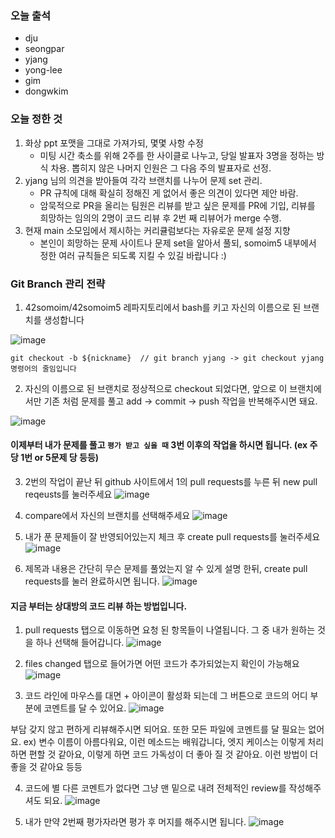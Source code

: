 ### 오늘 출석
- dju
- seongpar
- yjang
- yong-lee
- gim
- dongwkim

### 오늘 정한 것
1. 화상 ppt 포맷을 그대로 가져가되, 몇몇 사항 수정
   -  미팅 시간 축소를 위해 2주를 한 사이클로 나누고, 당일 발표자 3명을 정하는 방식 차용. 뽑히지 않은 나머지 인원은 그 다음 주의 발표자로 선정.
2. yjang 님의 의견을 받아들여 각각 브랜치를 나누어 문제 set 관리.
   - PR 규칙에 대해 확실히 정해진 게 없어서 좋은 의견이 있다면 제안 바람.
   - 암묵적으로 PR을 올리는 팀원은 리뷰를 받고 싶은 문제를 PR에 기입, 리뷰를 희망하는 임의의 2명이 코드 리뷰 후 2번 째 리뷰어가 merge 수행.
3. 현재 main 소모임에서 제시하는 커리큘럼보다는 자유로운 문제 설정 지향
   - 본인이 희망하는 문제 사이트나 문제 set을 알아서 풀되, somoim5 내부에서 정한 여러 규칙들은 되도록 지킬 수 있길 바랍니다 :)


### Git Branch 관리 전략

1. 42somoim/42somoim5 레파지토리에서 bash를 키고 자신의 이름으로 된 브랜치를 생성합니다

![image](https://user-images.githubusercontent.com/38336997/97165508-24e74880-17c7-11eb-9b06-6be4fa0bdd12.png)
```
git checkout -b ${nickname}  // git branch yjang -> git checkout yjang 명령어의 줄임입니다
```

2. 자신의 이름으로 된 브랜치로 정상적으로 checkout 되었다면, 앞으로 이 브랜치에서만 기존 처럼 문제를 풀고 add -> commit -> push 작업을 반복해주시면 돼요.

![image](https://user-images.githubusercontent.com/38336997/97165593-4ea06f80-17c7-11eb-8b0f-c96ee249c53f.png)

#### 이제부터 내가 문제를 풀고 ```평가 받고 싶을 때``` 3번 이후의 작업을 하시면 됩니다. (ex 주당 1번 or 5문제 당 등등)

3. 2번의 작업이 끝난 뒤 github 사이트에서 1의 pull requests를 누른 뒤 new pull reqeusts를 눌러주세요
![image](https://user-images.githubusercontent.com/38336997/97165716-78f22d00-17c7-11eb-99e5-887b2ada6a67.png)

4. compare에서 자신의 브랜치를 선택해주세요
![image](https://user-images.githubusercontent.com/38336997/97165775-932c0b00-17c7-11eb-9229-cfa806bf1653.png)

5. 내가 푼 문제들이 잘 반영되어있는지 체크 후 create pull requests를 눌러주세요
![image](https://user-images.githubusercontent.com/38336997/97165900-be165f00-17c7-11eb-8ef2-71170bfafc59.png)

6. 제목과 내용은 간단히 무슨 문제를 풀었는지 알 수 있게 설명 한뒤, create pull requests를 눌러 완료하시면 됩니다.
![image](https://user-images.githubusercontent.com/38336997/97166178-2c5b2180-17c8-11eb-998b-ed653ad6239b.png)

#### 지금 부터는 상대방의 코드 리뷰 하는 방법입니다.

1. pull requests 탭으로 이동하면 요청 된 항목들이 나열됩니다. 그 중 내가 원하는 것을 하나 선택해 들어갑니다.
![image](https://user-images.githubusercontent.com/38336997/97166372-7ba15200-17c8-11eb-882c-25fed4672d76.png)

2. files changed 탭으로 들어가면 어떤 코드가 추가되었는지 확인이 가능해요
![image](https://user-images.githubusercontent.com/38336997/97166523-bacfa300-17c8-11eb-8fa6-cb08a3bdbdf6.png)

3. 코드 라인에 마우스를 대면 + 아이콘이 활성화 되는데 그 버튼으로 코드의 어디 부분에 코멘트를 달 수 있어요.
![image](https://user-images.githubusercontent.com/38336997/97166670-fb2f2100-17c8-11eb-9343-25ae60371a18.png)

부담 갖지 않고 편하게 리뷰해주시면 되어요. 또한 모든 파일에 코멘트를 달 필요는 없어요. 
ex) 변수 이름이 아름다워요, 이런 메소드는 배워갑니다, 엣지 케이스는 이렇게 처리하면 편할 것 같아요, 이렇게 하면 코드 가독성이 더 좋아 질 것 같아요. 이런 방법이 더 좋을 것 같아요 등등

4. 코드에 별 다른 코멘트가 없다면 그냥 맨 밑으로 내려  전체적인 review를 작성해주셔도 되요.
![image](https://user-images.githubusercontent.com/38336997/97166450-9e336b00-17c8-11eb-9c57-492f75158235.png)

5. 내가 만약 2번째 평가자라면 평가 후 머지를 해주시면 됩니다.
![image](https://user-images.githubusercontent.com/38336997/97166734-100bb480-17c9-11eb-86f4-d9476659d655.png)

